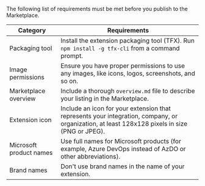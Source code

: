 The following list of requirements must be met before you publish to the Marketplace.

| Category                | Requirements             |
|-------------------------|------------------|
| Packaging tool          | Install the extension packaging tool (TFX). Run `npm install -g tfx-cli` from a command prompt.              |
| Image permissions       | Ensure you have proper permissions to use any images, like icons, logos, screenshots, and so on.                      |
| Marketplace overview    | Include a thorough `overview.md` file to describe your listing in the Marketplace.                           |
| Extension icon          | Include an icon for your extension that represents your integration, company, or organization, at least 128x128 pixels in size (PNG or JPEG).                                         |
| Microsoft product names | Use full names for Microsoft products (for example, Azure DevOps instead of AzDO or other abbreviations).           |
| Brand names             | Don't use brand names in the name of your extension.                                                        |
